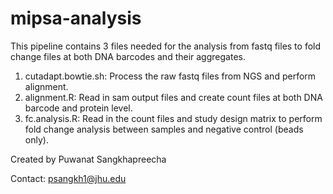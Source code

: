# mipsa-analysis

This pipeline contains 3 files needed for the analysis from fastq files to fold change files at both DNA barcodes and their aggregates. 
1. cutadapt.bowtie.sh: Process the raw fastq files from NGS and perform alignment.
2. alignment.R: Read in sam output files and create count files at both DNA barcode and protein level.
3. fc.analysis.R: Read in the count files and study design matrix to perform fold change analysis between samples and negative control (beads only).

Created by Puwanat Sangkhapreecha

Contact: psangkh1@jhu.edu
